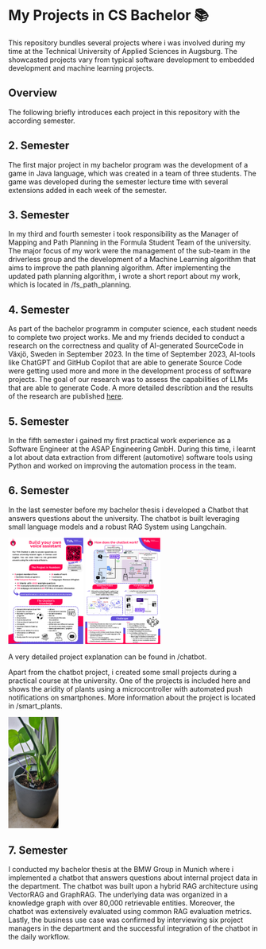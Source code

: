 # My Projects in CS Bachelor 📚

This repository bundles several projects where i was involved during my time at the Technical University of Applied Sciences in Augsburg. 
The showcasted projects vary from typical software development to embedded development and machine learning projects.

## Overview
The following briefly introduces each project in this repository with the according semester.

## 2. Semester
The first major project in my bachelor program was the development of a game in Java language, which was created in a team of three students.
The game was developed during the semester lecture time with several extensions added in each week of the semester.

## 3. Semester
In my third and fourth semester i took responsibility as the Manager of Mapping and Path Planning in the Formula Student Team of the university.
The major focus of my work were the management of the sub-team in the driverless group and the development of a Machine Learning algorithm that aims to improve the path planning algorithm.
After implementing the updated path planning algorithm, i wrote a short report about my work, which is located in /fs_path_planning.

## 4. Semester
As part of the bachelor programm in computer science, each student needs to complete two project works. 
Me and my friends decided to conduct a research on the correctness and quality of AI-generated SourceCode in Växjö, Sweden in September 2023.
In the time of September 2023, AI-tools like ChatGPT and GitHub Copilot that are able to generate Source Code were getting used more and more in the development process of software projects.
The goal of our research was to assess the capabilities of LLMs that are able to generate Code. 
A more detailed describtion and the results of the research are published [here](https://arxiv.org/abs/2408.16601).

## 5. Semester
In the fifth semester i gained my first practical work experience as a Software Engineer at the ASAP Engineering GmbH.
During this time, i learnt a lot about data extraction from different (automotive) software tools using Python and worked on improving the automation process in the team.

## 6. Semester
In the last semester before my bachelor thesis i developed a Chatbot that answers questions about the university.
The chatbot is built leveraging small language models and a robust RAG System using Langchain.

<img src="/chatbot/static/first_poster.png" alt="" width="30%"/> <img src="/chatbot/static/second_poster.png" alt="" width="30%"/> 

A very detailed project explanation can be found in /chatbot.

Apart from the chatbot project, i created some small projects during a practical course at the university.
One of the projects is included here and shows the aridity of plants using a microcontroller with automated push notifications on smartphones.
More information about the project is located in /smart_plants.

<img src="./smart_plants/static/aufbau.jpeg" alt="Hardware-Setup" width="20%"/>

## 7. Semester
I conducted my bachelor thesis at the BMW Group in Munich where i implemented a chatbot that answers questions about internal project data in the department.
The chatbot was built upon a hybrid RAG architecture using VectorRAG and GraphRAG. 
The underlying data was organized in a knowledge graph with over 80,000 retrievable entities.
Moreover, the chatbot was extensively evaluated using common RAG evaluation metrics. 
Lastly, the business use case was confirmed by interviewing six project managers in the department and the successful integration of the chatbot in the daily workflow.
